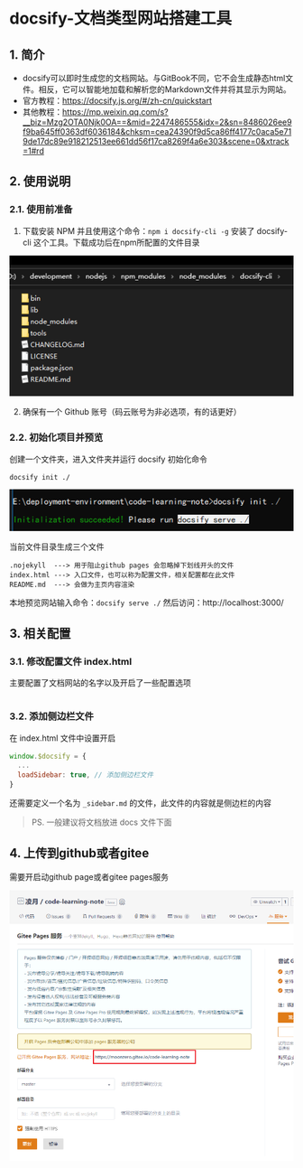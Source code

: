 # docsify-文档类型网站搭建工具

## 1. 简介

- docsify可以即时生成您的文档网站。与GitBook不同，它不会生成静态html文件。相反，它可以智能地加载和解析您的Markdown文件并将其显示为网站。
- 官方教程：https://docsify.js.org/#/zh-cn/quickstart
- 其他教程：https://mp.weixin.qq.com/s?__biz=Mzg2OTA0Njk0OA==&mid=2247486555&idx=2&sn=8486026ee9f9ba645ff0363df6036184&chksm=cea24390f9d5ca86ff4177c0aca5e719de17dc89e918212513ee661dd56f17ca8269f4a6e303&scene=0&xtrack=1#rd

## 2. 使用说明
### 2.1. 使用前准备

1. 下载安装 NPM 并且使用这个命令：`npm i docsify-cli -g` 安装了 docsify-cli 这个工具。下载成功后在npm所配置的文件目录

![](images/20200411231708527_6827.png)

2. 确保有一个 Github 账号（码云账号为非必选项，有的话更好）

### 2.2. 初始化项目并预览

创建一个文件夹，进入文件夹并运行 docsify 初始化命令

```bash
docsify init ./
```

![](images/20200411233102167_14057.png)

当前文件目录生成三个文件

```
.nojekyll  ---> 用于阻止github pages 会忽略掉下划线开头的文件
index.html ---> 入口文件，也可以称为配置文件，相关配置都在此文件
README.md  ---> 会做为主页内容渲染
```

本地预览网站输入命令：`docsify serve ./` 然后访问：http://localhost:3000/

## 3. 相关配置
### 3.1. 修改配置文件 index.html

主要配置了文档网站的名字以及开启了一些配置选项

```html
```

### 3.2. 添加侧边栏文件

在 index.html 文件中设置开启

```js
window.$docsify = {
  ...
  loadSidebar: true, // 添加侧边栏文件
}
```

还需要定义一个名为 `_sidebar.md` 的文件，此文件的内容就是侧边栏的内容

> PS. 一般建议将文档放进 docs 文件下面

## 4. 上传到github或者gitee

需要开启动github page或者gitee pages服务

![](images/20200411234425163_5374.png)

